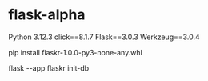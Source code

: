 # flask-alpha
Python 3.12.3
click==8.1.7
Flask==3.0.3
Werkzeug==3.0.4

pip install flaskr-1.0.0-py3-none-any.whl

flask --app flaskr init-db